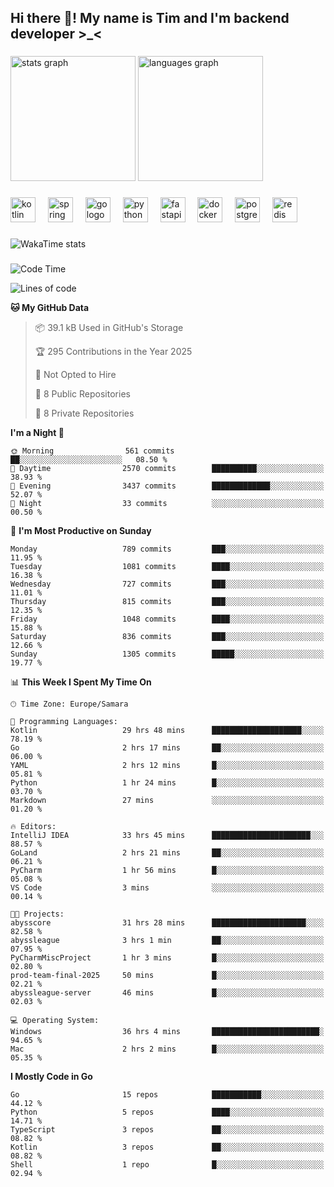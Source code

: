 <h2 align="left">Hi there 👋! My name is Tim and I'm backend developer >_<</h2>

###

<div align="left">
  <img src="https://github-readme-stats-qilm.vercel.app/api?username=intezya&hide_title=false&hide_rank=false&show_icons=true&include_all_commits=true&count_private=true&disable_animations=false&theme=omni&locale=en&hide_border=true&order=1&show=prs_merged&hide=issues" height="200" alt="stats graph"  />
  <img src="https://github-readme-stats-qilm.vercel.app/api/top-langs?username=intezya&locale=en&hide_title=false&layout=donut&langs_count=5&theme=omni&hide_border=true&order=2&exclude_repo=github-readme-stats&hide=mako" height="200" alt="languages graph"  />
</div>

###

<div align="left">
  <img src="https://img.shields.io/badge/Kotlin-7F52FF?logo=kotlin&logoColor=white&style=for-the-badge" height="40" alt="kotlin logo"  />
  <img width="12" />
  <img src="https://img.shields.io/badge/Spring-6DB33F?logo=spring&logoColor=black&style=for-the-badge" height="40" alt="spring logo"  />
  <img width="12" />
  <img src="https://img.shields.io/badge/Go-00ADD8?logo=go&logoColor=white&style=for-the-badge" height="40" alt="go logo"  />
  <img width="12" />
  <img src="https://img.shields.io/badge/Python-3776AB?logo=python&logoColor=white&style=for-the-badge" height="40" alt="python logo"  />
  <img width="12" />
  <img src="https://img.shields.io/badge/FastAPI-009688?logo=fastapi&logoColor=white&style=for-the-badge" height="40" alt="fastapi logo"  />
  <img width="12" />
  <img src="https://img.shields.io/badge/Docker-2496ED?logo=docker&logoColor=white&style=for-the-badge" height="40" alt="docker logo"  />
  <img width="12" />
  <img src="https://img.shields.io/badge/PostgreSQL-4169E1?logo=postgresql&logoColor=white&style=for-the-badge" height="40" alt="postgresql logo"  />
  <img width="12" />
  <img src="https://img.shields.io/badge/Redis-DC382D?logo=redis&logoColor=white&style=for-the-badge" height="40" alt="redis logo"  />
</div>

###

<picture>
	<source
		srcset="https://github-readme-stats-qilm.vercel.app/api/wakatime?username=intezya&theme=omni&layout=compact&hide_border=true"
		media="(prefers-color-scheme: dark)%2C (prefers-color-scheme: no-preference)"
	/>
	<img alt="WakaTime stats" src="https://github-readme-stats-qilm.vercel.app/api/wakatime?username=intezya&theme=omni&layout=compact&hide_border=true&"/>
</picture>

###

<!--START_SECTION:waka-->
![Code Time](http://img.shields.io/badge/Code%20Time-498%20hrs%2040%20mins-blue)

![Lines of code](https://img.shields.io/badge/From%20Hello%20World%20I%27ve%20Written-844.2%20thousand%20lines%20of%20code-blue)

**🐱 My GitHub Data** 

> 📦 39.1 kB Used in GitHub's Storage 
 > 
> 🏆 295 Contributions in the Year 2025
 > 
> 🚫 Not Opted to Hire
 > 
> 📜 8 Public Repositories 
 > 
> 🔑 8 Private Repositories 
 > 
**I'm a Night 🦉** 

```text
🌞 Morning                561 commits         ██░░░░░░░░░░░░░░░░░░░░░░░   08.50 % 
🌆 Daytime                2570 commits        ██████████░░░░░░░░░░░░░░░   38.93 % 
🌃 Evening                3437 commits        █████████████░░░░░░░░░░░░   52.07 % 
🌙 Night                  33 commits          ░░░░░░░░░░░░░░░░░░░░░░░░░   00.50 % 
```
📅 **I'm Most Productive on Sunday** 

```text
Monday                   789 commits         ███░░░░░░░░░░░░░░░░░░░░░░   11.95 % 
Tuesday                  1081 commits        ████░░░░░░░░░░░░░░░░░░░░░   16.38 % 
Wednesday                727 commits         ███░░░░░░░░░░░░░░░░░░░░░░   11.01 % 
Thursday                 815 commits         ███░░░░░░░░░░░░░░░░░░░░░░   12.35 % 
Friday                   1048 commits        ████░░░░░░░░░░░░░░░░░░░░░   15.88 % 
Saturday                 836 commits         ███░░░░░░░░░░░░░░░░░░░░░░   12.66 % 
Sunday                   1305 commits        █████░░░░░░░░░░░░░░░░░░░░   19.77 % 
```


📊 **This Week I Spent My Time On** 

```text
🕑︎ Time Zone: Europe/Samara

💬 Programming Languages: 
Kotlin                   29 hrs 48 mins      ████████████████████░░░░░   78.19 % 
Go                       2 hrs 17 mins       ██░░░░░░░░░░░░░░░░░░░░░░░   06.00 % 
YAML                     2 hrs 12 mins       █░░░░░░░░░░░░░░░░░░░░░░░░   05.81 % 
Python                   1 hr 24 mins        █░░░░░░░░░░░░░░░░░░░░░░░░   03.70 % 
Markdown                 27 mins             ░░░░░░░░░░░░░░░░░░░░░░░░░   01.20 % 

🔥 Editors: 
IntelliJ IDEA            33 hrs 45 mins      ██████████████████████░░░   88.57 % 
GoLand                   2 hrs 21 mins       ██░░░░░░░░░░░░░░░░░░░░░░░   06.21 % 
PyCharm                  1 hr 56 mins        █░░░░░░░░░░░░░░░░░░░░░░░░   05.08 % 
VS Code                  3 mins              ░░░░░░░░░░░░░░░░░░░░░░░░░   00.14 % 

🐱‍💻 Projects: 
abysscore                31 hrs 28 mins      █████████████████████░░░░   82.58 % 
abyssleague              3 hrs 1 min         ██░░░░░░░░░░░░░░░░░░░░░░░   07.95 % 
PyCharmMiscProject       1 hr 3 mins         █░░░░░░░░░░░░░░░░░░░░░░░░   02.80 % 
prod-team-final-2025     50 mins             █░░░░░░░░░░░░░░░░░░░░░░░░   02.21 % 
abyssleague-server       46 mins             █░░░░░░░░░░░░░░░░░░░░░░░░   02.03 % 

💻 Operating System: 
Windows                  36 hrs 4 mins       ████████████████████████░   94.65 % 
Mac                      2 hrs 2 mins        █░░░░░░░░░░░░░░░░░░░░░░░░   05.35 % 
```

**I Mostly Code in Go** 

```text
Go                       15 repos            ███████████░░░░░░░░░░░░░░   44.12 % 
Python                   5 repos             ████░░░░░░░░░░░░░░░░░░░░░   14.71 % 
TypeScript               3 repos             ██░░░░░░░░░░░░░░░░░░░░░░░   08.82 % 
Kotlin                   3 repos             ██░░░░░░░░░░░░░░░░░░░░░░░   08.82 % 
Shell                    1 repo              █░░░░░░░░░░░░░░░░░░░░░░░░   02.94 % 
```




<!--END_SECTION:waka-->
